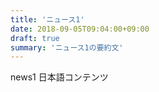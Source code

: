 ```yaml
---
title: 'ニュース1'
date: 2018-09-05T09:04:00+09:00
draft: true
summary: 'ニュース1の要約文'
---
```


news1 日本語コンテンツ
